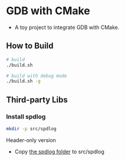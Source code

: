 # GDB with CMake
- A toy project to integrate GDB with CMake.

## How to Build
```bash
# build
./build.sh

# build with debug mode
./build.sh -g
```

## Third-party Libs
### Install spdlog

```bash
mkdir -p src/spdlog
```
Header-only version
- Copy [the spdlog folder](https://github.com/gabime/spdlog/tree/v1.x/include/spdlog) to src/spdlog

